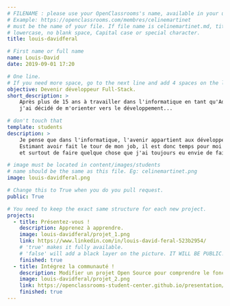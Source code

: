 ```yaml
---
# FILENAME : please use your OpenClassrooms's name, available in your url.
# Example: https://openclassrooms.com/membres/celinemartinet
# must be the name of your file. If file name is celinemartinet.md, title is celinemartinet.
# lowercase, no blank space, Capital case or special character.
title: louis-davidferal

# First name or full name
name: Louis-David
date: 2019-09-01 17:20

# One line.
# If you need more space, go to the next line and add 4 spaces on the left, as in 'description'.
objective: Devenir développeur Full-Stack.
short_description: >
    Après plus de 15 ans à travailler dans l'informatique en tant qu'Administrateur systèmes,
    j'ai décidé de m'orienter vers le développement...

# don't touch that
template: students
description: >
    Je pense que dans l'informatique, l'avenir appartient aux développeurs.
    Estimant avoir fait le tour de mon job, il est donc temps pour moi de me lancer dans un nouveau challenge, 
    et surtout de faire quelque chose que j'ai toujours eu envie de faire depuis de longues années.

# image must be located in content/images/students
# name should be the same as this file. Eg: celinemartinet.png
image: louis-davidferal.png

# Change this to True when you do you pull request.
public: True

# You need to keep the exact same structure for each new project.
projects:
  - title: Présentez-vous !
    description: Apprenez à apprendre.
    image: louis-davidferal/projet_1.png
    link: https://www.linkedin.com/in/louis-david-feral-523b2954/
    # 'true' makes it fully available.
    # 'false' will add a black layer on the picture. IT WILL BE PUBLIC!
    finished: true
  - title: Intégrez la communauté !
    description: Modifier un projet Open Source pour comprendre le fonctionnement de Git, de Github et des pull requests. 
    image: louis-davidferal/projet_2.png
    link: https://openclassrooms-student-center.github.io/presentation/students/ratus.html
    finished: true
---
```

